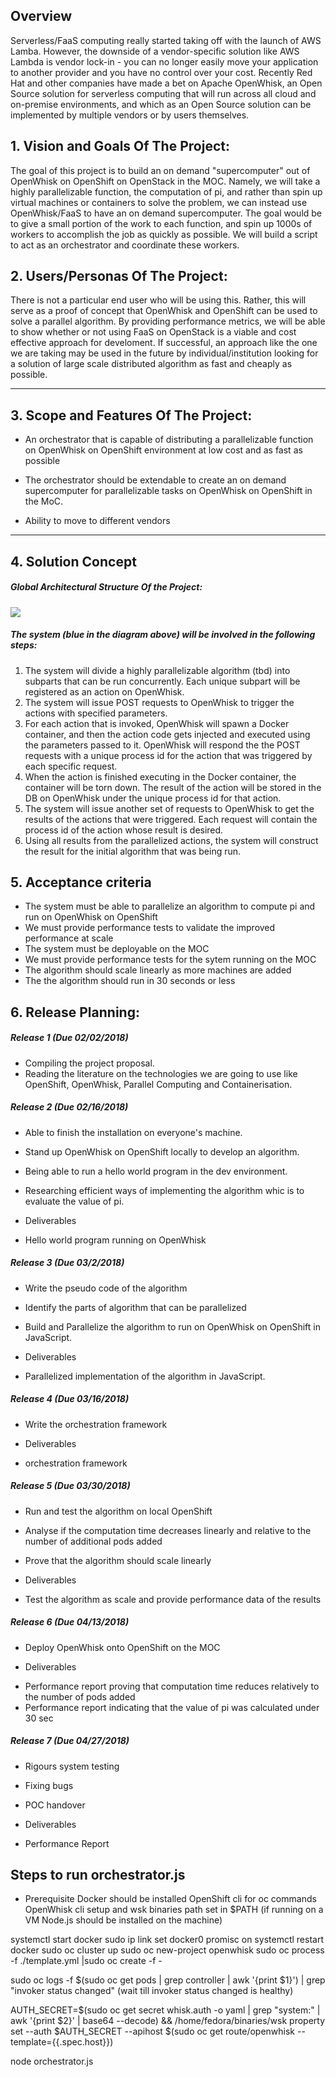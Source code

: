 ## Overview

Serverless/FaaS computing really started taking off with the launch of AWS Lamba.  However, the downside of a vendor-specific solution like AWS Lambda is vendor lock-in - you can no longer easily move your application to another provider and you have no control over your cost. Recently Red Hat and other companies have made a bet on Apache OpenWhisk, an Open Source solution for serverless computing that will run across all cloud and on-premise environments, and which as an Open Source solution can be implemented by multiple vendors or by users themselves.

## 1.   Vision and Goals Of The Project:

The goal of this project is to build an on demand "supercomputer" out of OpenWhisk on OpenShift on OpenStack in the MOC.  Namely, we will take a highly parallelizable function, the computation of pi, and rather than spin up virtual machines or containers to solve the problem, we can instead use OpenWhisk/FaaS to have an on demand supercomputer.  The goal would be to give a small portion of the work to each function, and spin up 1000s of workers to accomplish the job as quickly as possible. We will build a script to act as an orchestrator and coordinate these workers. 


## 2. Users/Personas Of The Project:

There is not a particular end user who will be using this. Rather, this will serve as a proof of concept that OpenWhisk and OpenShift can be used to solve a parallel algorithm. By providing performance metrics, we will be able to show whether or not using FaaS on OpenStack is a viable and cost effective approach for develoment. If successful, an approach like the one we are taking may be used in the future by individual/institution looking for a solution of large scale distributed algorithm as fast and cheaply as possible.


** **

## 3.   Scope and Features Of The Project:
  * An orchestrator that is capable of distributing a parallelizable function on OpenWhisk on OpenShift environment at low cost and as fast as possible
  
  * The orchestrator should be extendable to create an on demand supercomputer for parallelizable tasks on OpenWhisk on OpenShift in the MoC.
  
  * Ability to move to different vendors
    
** **

## 4. Solution Concept

##### Global Architectural Structure Of the Project:
![](https://github.com/BU-NU-CLOUD-SP18/Serverless-Supercomputing/blob/master/images/SystemArchitecture.png)

##### The system (blue in the diagram above) will be involved in the following steps:
1. The system will divide a highly parallelizable algorithm (tbd) into subparts that can be run concurrently. Each unique subpart will be registered as an action on OpenWhisk.
2. The system will issue POST requests to OpenWhisk to trigger the actions with specified parameters.
3. For each action that is invoked, OpenWhisk will spawn a Docker container, and then the action code gets injected and executed using the parameters passed to it. OpenWhisk will respond the the POST requests with a unique process id for the action that was triggered by each specific request. 
4. When the action is finished executing in the Docker container, the container will be torn down. The result of the action will be stored in the DB on OpenWhisk under the unique process id for that action.
5. The system will issue another set of requests to OpenWhisk to get the results of the actions that were triggered. Each request will contain the process id of the action whose result is desired.
6. Using all results from the parallelized actions, the system will construct the result for the initial algorithm that was being run.

## 5. Acceptance criteria

- The system must be able to parallelize an algorithm to compute pi and run on OpenWhisk on OpenShift
- We must provide performance tests to validate the improved performance at scale
- The system must be deployable on the MOC
- We must provide performance tests for the sytem running on the MOC
- The algorithm should scale linearly as more machines are added
- The the algorithm should run in 30 seconds or less

## 6.  Release Planning:

##### Release 1 (Due 02/02/2018)
* Compiling the project proposal. 
* Reading the literature on the technologies we are going to use like OpenShift, OpenWhisk, Parallel Computing and Containerisation.

##### Release 2 (Due 02/16/2018)
* Able to finish the installation on everyone's machine. 
* Stand up OpenWhisk on OpenShift locally to develop an algorithm.
* Being able to run a hello world program in the dev environment.
* Researching efficient ways of implementing the algorithm whic is to evaluate the value of pi.

* Deliverables
- Hello world program running on OpenWhisk



##### Release 3 (Due 03/2/2018)
* Write the pseudo code of the algorithm
* Identify the parts of algorithm that can be parallelized
* Build and Parallelize the algorithm to run on OpenWhisk on OpenShift in JavaScript.


* Deliverables
- Parallelized implementation of the algorithm in JavaScript.


##### Release 4 (Due 03/16/2018)
* Write the orchestration framework

* Deliverables
- orchestration framework

##### Release 5 (Due 03/30/2018)
* Run and test the algorithm on local OpenShift
* Analyse if the computation time decreases linearly and relative to the number of additional pods added
* Prove that the algorithm should scale linearly

* Deliverables
- Test the algorithm as scale and provide performance data of the results

##### Release 6 (Due 04/13/2018)
* Deploy OpenWhisk onto OpenShift on the MOC

* Deliverables
- Performance report proving that computation time reduces relatively to the number of pods added
- Performance report indicating that the value of pi was calculated under 30 sec

##### Release 7 (Due 04/27/2018)
* Rigours system testing
* Fixing bugs
* POC handover

* Deliverables
- Performance Report

## Steps to run orchestrator.js
- Prerequisite
Docker should be installed
OpenShift cli for oc commands
OpenWhisk cli setup and wsk binaries path set in $PATH
(if running on a VM Node.js should be installed on the machine)

systemctl start docker
sudo ip link set docker0 promisc on
systemctl restart docker
sudo oc cluster up
sudo oc new-project openwhisk
sudo oc process -f ./template.yml |sudo  oc create -f -

sudo oc logs -f $(sudo oc get pods | grep controller | awk '{print $1}') | grep "invoker status changed"
(wait till invoker status changed is healthy)

AUTH_SECRET=$(sudo oc get secret whisk.auth -o yaml | grep "system:" | awk '{print $2}' | base64 --decode) &&
/home/fedora/binaries/wsk property set --auth $AUTH_SECRET --apihost $(sudo oc get route/openwhisk --template={{.spec.host}})

node orchestrator.js

